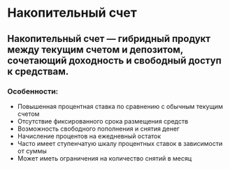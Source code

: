 # Накопительный счет

## Накопительный счет — гибридный продукт между текущим счетом и депозитом, сочетающий доходность и свободный доступ к средствам.

### Особенности:

- Повышенная процентная ставка по сравнению с обычным текущим счетом
- Отсутствие фиксированного срока размещения средств
- Возможность свободного пополнения и снятия денег
- Начисление процентов на ежедневный остаток
- Часто имеет ступенчатую шкалу процентных ставок в зависимости от суммы
- Может иметь ограничения на количество снятий в месяц
